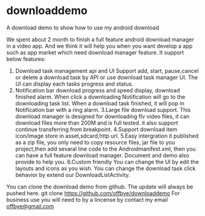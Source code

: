 downloaddemo
============

A download demo to show how to use my android download 

We spent about 2 month to finish a full feature android  download manager in a video app. 
And we think it will help you when you want develop a app such as app market which need download manager feature. It support below features:

1. Download task management api and UI
Support add, start, pause,cancel or delete a download task by API or use download task manager UI. The UI can display each tasks progress and status.
2. Notification bar download progress and speed display, download finished alarm.
When click a downloading Notification will go to the  downloading task list. When a download task finished, it will pop in Notification bar with a ring alarm.
3.Large file download support. 
This download manager is designed for downloading flv video files, it can download files more than 200M and is full tested.
it also support continue transferring from breakpoint.
4.Support download item icon/image store in asset,sdcard,http url.
5.Easy intergration
it published as a zip file, you only need to copy resource files, jar file to you project,then add sevaral line code to the Androidmanifest.xml, then you can have a full feature download manager. Document and demo also provide to help you.
6.Custom friendly
You can change the UI by edit the layouts and icons as you wish.
You can change the download task click behavior by extend our DownloadListActivity.

You can clone the download demo from github. The update will always be pushed here.
git clone  https://github.com/offbye/downloaddemo
For business use you will need to by a lincense by contact my email offbye@gmail.com